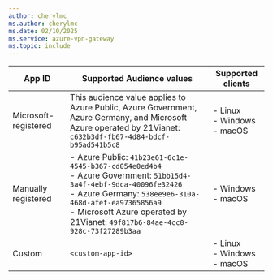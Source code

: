 ```yaml
---
author: cherylmc
ms.author: cherylmc
ms.date: 02/10/2025
ms.service: azure-vpn-gateway
ms.topic: include
---
```


|App ID | Supported Audience values| Supported clients|
|---|---|---|
|Microsoft-registered | This audience value applies to Azure Public, Azure Government, Azure Germany, and Microsoft Azure operated by 21Vianet: <br> `c632b3df-fb67-4d84-bdcf-b95ad541b5c8` |- Linux<br>- Windows<br>- macOS |
|Manually registered | - Azure Public: `41b23e61-6c1e-4545-b367-cd054e0ed4b4`<br>- Azure Government: `51bb15d4-3a4f-4ebf-9dca-40096fe32426`<br>- Azure Germany: `538ee9e6-310a-468d-afef-ea97365856a9`<br>- Microsoft Azure operated by 21Vianet: `49f817b6-84ae-4cc0-928c-73f27289b3aa` | - Windows<br> - macOS|
|Custom | `<custom-app-id>` | - Linux<br>- Windows<br> - macOS |

